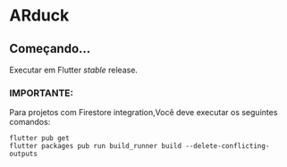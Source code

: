 # ARduck

## Começando...

Executar em Flutter _stable_ release.

### IMPORTANTE:

Para projetos com Firestore integration,Você deve executar os seguintes comandos:

```
flutter pub get
flutter packages pub run build_runner build --delete-conflicting-outputs
```

